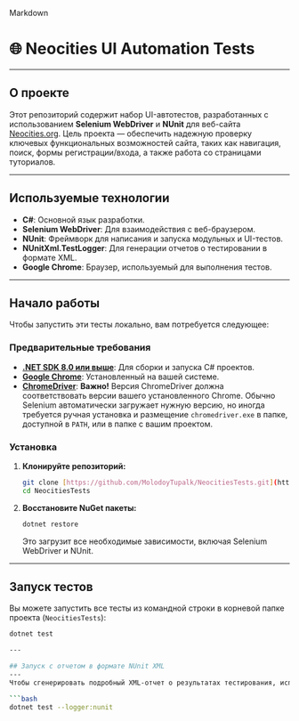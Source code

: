 Markdown

# 🌐 Neocities UI Automation Tests

---

## О проекте

Этот репозиторий содержит набор UI-автотестов, разработанных с использованием **Selenium WebDriver** и **NUnit** для веб-сайта [Neocities.org](https://neocities.org/). Цель проекта — обеспечить надежную проверку ключевых функциональных возможностей сайта, таких как навигация, поиск, формы регистрации/входа, а также работа со страницами туториалов.

---

## Используемые технологии

* **C#**: Основной язык разработки.
* **Selenium WebDriver**: Для взаимодействия с веб-браузером.
* **NUnit**: Фреймворк для написания и запуска модульных и UI-тестов.
* **NUnitXml.TestLogger**: Для генерации отчетов о тестировании в формате XML.
* **Google Chrome**: Браузер, используемый для выполнения тестов.

---

## Начало работы

Чтобы запустить эти тесты локально, вам потребуется следующее:

### Предварительные требования

* **[.NET SDK 8.0 или выше](https://dotnet.microsoft.com/download/dotnet/8.0)**: Для сборки и запуска C# проектов.
* **[Google Chrome](https://www.google.com/chrome/)**: Установленный на вашей системе.
* **[ChromeDriver](https://chromedriver.chromium.org/downloads)**: **Важно!** Версия ChromeDriver должна соответствовать версии вашего установленного Chrome. Обычно Selenium автоматически загружает нужную версию, но иногда требуется ручная установка и размещение `chromedriver.exe` в папке, доступной в `PATH`, или в папке с вашим проектом.

### Установка

1.  **Клонируйте репозиторий:**
    ```bash
    git clone [https://github.com/MolodoyTupalk/NeocitiesTests.git](https://github.com/MolodoyTupalk/NeocitiesTests.git)
    cd NeocitiesTests
    ```

2.  **Восстановите NuGet пакеты:**
    ```bash
    dotnet restore
    ```
    Это загрузит все необходимые зависимости, включая Selenium WebDriver и NUnit.

---

## Запуск тестов

Вы можете запустить все тесты из командной строки в корневой папке проекта (`NeocitiesTests`):

```bash
dotnet test

---

## Запуск с отчетом в формате NUnit XML
---
Чтобы сгенерировать подробный XML-отчет о результатах тестирования, используйте следующую команду:

```bash
dotnet test --logger:nunit
